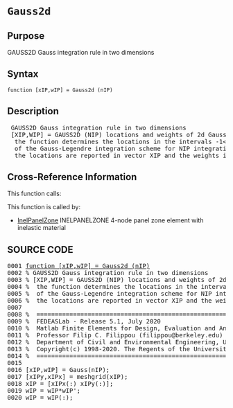 
<!-- <a name="_top"></a>
<div><a href="../../../../../../index.md">Home</a> &gt;  <a href="#">..</a> &gt; <a href="#">..</a> &gt; <a href="#">FEDEASLab</a> &gt; <a href="#">src</a> &gt; <a href="../index.md">Utilities</a> &gt; <a href="index.md">Quadrature</a> &gt; Gauss2d.m</div> -->

<!--<table width="100%"><tr><td align="left"><a href="../../../../../../index.md"><img alt="<" border="0" src="../../../../../../left.png">&nbsp;Master index</a></td>
<td align="right"><a href="index.md">Index for ..\..\FEDEASLab\src\Utilities\Quadrature&nbsp;<img alt=">" border="0" src="../../../../../../right.png"></a></td></tr></table>-->
# `Gauss2d`
<!-- <h1>Gauss2d
</h1> -->

## <a name="_name"></a>Purpose

<!-- <h2 id="purpose"><a name="_name"></a>Purpose</h2> -->

GAUSS2D Gauss integration rule in two dimensions

<!-- <div class="box"><strong>GAUSS2D Gauss integration rule in two dimensions</strong></div> -->

## <a name="_synopsis"></a>Syntax

`function [xIP,wIP] = Gauss2d (nIP)` 
## <a name="_description"></a>Description

<pre class="comment"> GAUSS2D Gauss integration rule in two dimensions
 [XIP,WIP] = GAUSS2D (NIP) locations and weights of 2d Gauss-Legendre integration scheme   
  the function determines the locations in the intervals -1&lt;xi&lt;1, -1&lt;eta&lt;1, and the weights
  of the Gauss-Legendre integration scheme for NIP integration points;
  the locations are reported in vector XIP and the weights in vector WIP</pre>
<!-- <div class="fragment"><pre class="comment"> GAUSS2D Gauss integration rule in two dimensions
 [XIP,WIP] = GAUSS2D (NIP) locations and weights of 2d Gauss-Legendre integration scheme   
  the function determines the locations in the intervals -1&lt;xi&lt;1, -1&lt;eta&lt;1, and the weights
  of the Gauss-Legendre integration scheme for NIP integration points;
  the locations are reported in vector XIP and the weights in vector WIP</pre></div> -->

<!-- crossreference -->
## <a name="_cross"></a>Cross-Reference Information

This function calls:
<ul style="list-style-image:url(../../../../../../matlabicon.gif)">
</ul>
This function is called by:
<ul style="list-style-image:url(../../../../../../matlabicon.gif)">
<li><a href="../../../../../../../../FEDEASLab/src/Other/InelPanelZone.md" class="code" title="function ElemResp = InelPanelZone (action,el_no,xyz,ElemData,ElemState)">InelPanelZone</a>	INELPANELZONE 4-node panel zone element with inelastic material</li></ul>
<!-- crossreference -->



<h2><a name="_source"></a>SOURCE CODE</h2>
<div class="fragment"><pre>0001 <a name="_sub0" href="#_subfunctions" class="code">function [xIP,wIP] = Gauss2d (nIP)</a>
0002 <span class="comment">% GAUSS2D Gauss integration rule in two dimensions</span>
0003 <span class="comment">% [XIP,WIP] = GAUSS2D (NIP) locations and weights of 2d Gauss-Legendre integration scheme</span>
0004 <span class="comment">%  the function determines the locations in the intervals -1&lt;xi&lt;1, -1&lt;eta&lt;1, and the weights</span>
0005 <span class="comment">%  of the Gauss-Legendre integration scheme for NIP integration points;</span>
0006 <span class="comment">%  the locations are reported in vector XIP and the weights in vector WIP</span>
0007 
0008 <span class="comment">%  =========================================================================================</span>
0009 <span class="comment">%  FEDEASLab - Release 5.1, July 2020</span>
0010 <span class="comment">%  Matlab Finite Elements for Design, Evaluation and Analysis of Structures</span>
0011 <span class="comment">%  Professor Filip C. Filippou (filippou@berkeley.edu)</span>
0012 <span class="comment">%  Department of Civil and Environmental Engineering, UC Berkeley</span>
0013 <span class="comment">%  Copyright(c) 1998-2020. The Regents of the University of California. All Rights Reserved.</span>
0014 <span class="comment">%  =========================================================================================</span>
0015 
0016 [xIP,wIP] = Gauss(nIP);
0017 [xIPy,xIPx] = meshgrid(xIP);
0018 xIP = [xIPx(:) xIPy(:)];
0019 wIP = wIP*wIP';
0020 wIP = wIP(:);</pre></div>
<!-- <hr><address>Generated on Wed 15-Jul-2020 00:16:13 by <strong><a href="http://www.artefact.tk/software/matlab/m2html/" title="Matlab Documentation in HTML">m2html</a></strong> &copy; 2005</address> -->